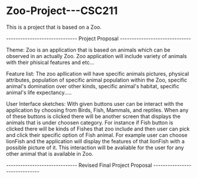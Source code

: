 # Zoo-Project---CSC211
This is a project that is based on a Zoo.













------------------------------ Project Proposal ------------------------------



Theme: Zoo is an application that is based on animals which can be observed in an actually Zoo. Zoo application will include variety of animals with their 
phisical features and etc...

Feature list: The zoo apllication will have specific animals pictures, physical attributes, population of specific animal population within the Zoo, specific animal's domination over other kinds, specific animal's habitat, specific animal's life expectancy.....

User Interface sketches: With given buttons user can be interact with the application by choosing from Birds, Fish, Mammals, and reptiles. When any of these buttons is clicked there will be another screen that displays the animals that is under choosen category. For instance if Fish button is clicked there will be kinds of Fishes that zoo include and then user can pick and click their specific option of Fish animal. For example user can choose lionFish and the application will display the features of that lionFish with a possible picture of it. This interaction will be avaliable for the user for any other animal that is available  in Zoo.

------------------------------ Revised Final Project Proposal ------------------------------
